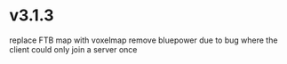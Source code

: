 # v3.1.3
replace FTB map with voxelmap
remove bluepower due to bug where the client could only join a server once

